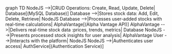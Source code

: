 graph TD
    NodeJS -->|CRUD Operations: Create, Read, Update, Delete| Database[(MySQL Database)]
    Database -->|Stores stock data: Add, Edit, Delete, Retrieve| NodeJS
    Database -->|Processes user-added stocks with real-time calculations| AlphaVantage[(Alpha Vantage API)]
    AlphaVantage -->|Delivers real-time stock data :prices, trends, metrics| Database
    NodeJS -->|Presents processed stock insights for user analysis| AlphaVantage
    User -->|Interacts with the platform| NodeJS
    NodeJS -->|Authenticates user access| AuthService[(Authentication Service)]

